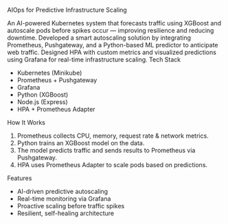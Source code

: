 AIOps for Predictive Infrastructure Scaling

An AI-powered Kubernetes system that forecasts traffic using XGBoost and autoscale pods before spikes occur — improving resilience and reducing downtime. Developed a smart autoscaling solution by integrating Prometheus, Pushgateway, and a Python-based 
ML predictor to anticipate web traffic. Designed HPA with custom metrics and visualized predictions 
using Grafana for real-time infrastructure scaling.
Tech Stack
- Kubernetes (Minikube)
- Prometheus + Pushgateway
- Grafana
- Python (XGBoost)
- Node.js (Express)
- HPA + Prometheus Adapter

How It Works
1. Prometheus collects CPU, memory, request rate & network metrics.
2. Python trains an XGBoost model on the data.
3. The model predicts traffic and sends results to Prometheus via Pushgateway.
4. HPA uses Prometheus Adapter to scale pods based on predictions.

Features
- AI-driven predictive autoscaling
- Real-time monitoring via Grafana
- Proactive scaling before traffic spikes
- Resilient, self-healing architecture
